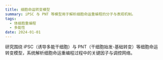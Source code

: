 ```yaml
---
title: 细胞命运转变模型
summary: iPSC 与 PNT 等模型用于解析细胞命运重编程的分子与表观机制。
tags:
  - 体细胞重编程
  - 多能性
date: 2024-01-01
---
```


研究围绕 iPSC（诱导多能干细胞）与 PNT（干细胞始发-基础转变）等细胞命运转变模型，系统解析细胞命运重编程过程中的关键因子与调控网络。

